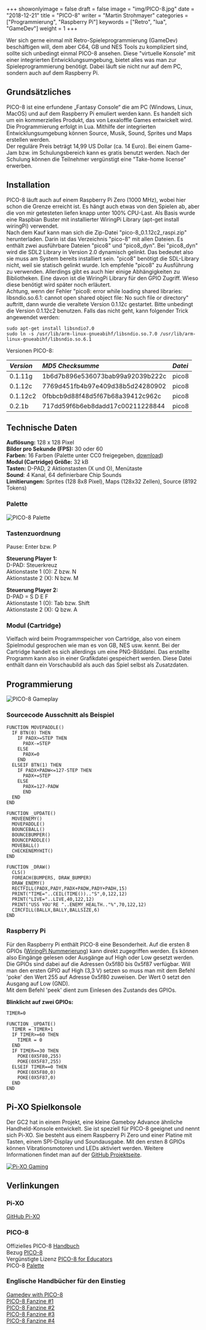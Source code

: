 ﻿+++
showonlyimage = false
draft = false
image = "img/PICO-8.jpg"
date = "2018-12-21"
title = "PICO-8"
writer = "Martin Strohmayer"
categories = ["Programmierung", "Raspberry Pi"]
keywords = ["Retro", "lua", "GameDev"]
weight = 1
+++


Wer sich gerne einmal mit Retro-Spieleprogrammierung (GameDev) beschäftigen will, dem aber C64, GB und NES Tools zu kompliziert sind, sollte sich unbedingt einmal PICO-8 ansehen. Diese "virtuelle Konsole" mit einer integrierten Entwicklungsumgebung, bietet alles was man zur Spieleprogrammierung benötigt. Dabei läuft sie nicht nur auf dem PC, sondern auch auf dem Raspberry Pi.
<!--more-->

## Grundsätzliches

PICO-8 ist eine erfundene „Fantasy Console“ die am PC (Windows, Linux, MacOS) und auf dem Raspberry Pi emuliert werden kann. Es handelt sich um ein kommerzielles Produkt, das von Lexaloffle Games entwickelt wird. Die Programmierung erfolgt in Lua. Mithilfe der integrierten Entwicklungsumgebung können Source, Musik, Sound, Sprites und Maps erstellen werden.  
Der reguläre Preis beträgt 14,99 US Dollar (ca. 14 Euro). Bei einem Game-Jam bzw. im Schulungsbereich kann es gratis benutzt werden. Nach der Schulung können die Teilnehmer vergünstigt eine "Take-home license" erwerben.  

## Installation

PICO-8 läuft auch auf einem Raspberry Pi Zero (1000 MHz), wobei hier schon die Grenze erreicht ist. Es hängt auch etwas von den Spielen ab, aber die von mir getesteten liefen knapp unter 100% CPU-Last. Als Basis wurde eine Raspbian Buster mit installierter WiringPi Library (apt-get install wiringPi) verwendet.  
Nach dem Kauf kann man sich die Zip-Datei "pico-8_0.1.12c2_raspi.zip" herunterladen. Darin ist das Verzeichnis "pico-8" mit allen Dateien. Es enthält zwei ausführbare Dateien "pico8" und "pico8_dyn". Bei "pico8_dyn" wird die SDL2 Library in Version 2.0 dynamisch gelinkt. Das bedeutet also sie muss am System bereits installiert sein. "pico8" benötigt die SDL-Library nicht, weil sie statisch gelinkt wurde. Ich empfehle "pico8" zu Ausführung zu verwenden. Allerdings gibt es auch hier einige Abhängigkeiten zu Bibliotheken. Eine davon ist die WiringPi Library für den GPIO Zugriff. Wieso diese benötigt wird später noch erläutert.  
Achtung, wenn der Fehler "pico8: error while loading shared libraries: libsndio.so.6.1: cannot open shared object file: No such file or directory" auftritt, dann wurde die veraltete Version 0.1.12c gestartet. Bitte unbedingt die Version 0.1.12c2 benutzen. Falls das nicht geht, kann folgender Trick angewendet werden:

```
sudo apt-get install libsndio7.0
sudo ln -s /usr/lib/arm-linux-gnueabihf/libsndio.so.7.0 /usr/lib/arm-linux-gnueabihf/libsndio.so.6.1
```

<!--
Version 0.1.11:
	/usr/lib/arm-linux-gnueabihf/libarmmem-${PLATFORM}.so => /usr/lib/arm-linux-gnueabihf/libarmmem-v6l.so (0xb6f72000)
	libm.so.6 => /lib/arm-linux-gnueabihf/libm.so.6 (0xb6ef0000)
	libdl.so.2 => /lib/arm-linux-gnueabihf/libdl.so.2 (0xb6edd000)
	libpthread.so.0 => /lib/arm-linux-gnueabihf/libpthread.so.0 (0xb6eb3000)
	librt.so.1 => /lib/arm-linux-gnueabihf/librt.so.1 (0xb6e9c000)
	libbcm_host.so => /opt/vc/lib/libbcm_host.so (0xb6e72000)
	libwiringPi.so => /lib/libwiringPi.so (0xb6e54000)
	libc.so.6 => /lib/arm-linux-gnueabihf/libc.so.6 (0xb6d06000)
	/lib/ld-linux-armhf.so.3 (0xb6f85000)
	libvchiq_arm.so => /opt/vc/lib/libvchiq_arm.so (0xb6cf0000)
	libvcos.so => /opt/vc/lib/libvcos.so (0xb6cd7000)
	libcrypt.so.1 => /lib/arm-linux-gnueabihf/libcrypt.so.1 (0xb6c97000)


Version 0.1.12c1:
	/usr/lib/arm-linux-gnueabihf/libarmmem-${PLATFORM}.so => /usr/lib/arm-linux-gnueabihf/libarmmem-v6l.so (0xb6f23000)
	libm.so.6 => /lib/arm-linux-gnueabihf/libm.so.6 (0xb6ea1000)
	libdl.so.2 => /lib/arm-linux-gnueabihf/libdl.so.2 (0xb6e8e000)
	libpthread.so.0 => /lib/arm-linux-gnueabihf/libpthread.so.0 (0xb6e64000)
	librt.so.1 => /lib/arm-linux-gnueabihf/librt.so.1 (0xb6e4d000)
	libbcm_host.so => /opt/vc/lib/libbcm_host.so (0xb6e23000)
	libwiringPi.so => /lib/libwiringPi.so (0xb6e05000)
	libsndio.so.6.1 => /lib/arm-linux-gnueabihf/libsndio.so.6.1 (0xb6de6000)
	libc.so.6 => /lib/arm-linux-gnueabihf/libc.so.6 (0xb6c98000)
	/lib/ld-linux-armhf.so.3 (0xb6f36000)
	libvchiq_arm.so => /opt/vc/lib/libvchiq_arm.so (0xb6c82000)
	libvcos.so => /opt/vc/lib/libvcos.so (0xb6c69000)
	libcrypt.so.1 => /lib/arm-linux-gnueabihf/libcrypt.so.1 (0xb6c29000)
	libasound.so.2 => /lib/arm-linux-gnueabihf/libasound.so.2 (0xb6b48000)
	libbsd.so.0 => /lib/arm-linux-gnueabihf/libbsd.so.0 (0xb6b20000)

Version 0.1.12c2:
	/usr/lib/arm-linux-gnueabihf/libarmmem-${PLATFORM}.so => /usr/lib/arm-linux-gnueabihf/libarmmem-v6l.so (0xb6f3b000)
	libm.so.6 => /lib/arm-linux-gnueabihf/libm.so.6 (0xb6eb9000)
	libdl.so.2 => /lib/arm-linux-gnueabihf/libdl.so.2 (0xb6ea6000)
	libpthread.so.0 => /lib/arm-linux-gnueabihf/libpthread.so.0 (0xb6e7c000)
	librt.so.1 => /lib/arm-linux-gnueabihf/librt.so.1 (0xb6e65000)
	libbcm_host.so => /opt/vc/lib/libbcm_host.so (0xb6e3b000)
	libwiringPi.so => /lib/libwiringPi.so (0xb6e1d000)
	libc.so.6 => /lib/arm-linux-gnueabihf/libc.so.6 (0xb6ccf000)
	/lib/ld-linux-armhf.so.3 (0xb6f4e000)
	libvchiq_arm.so => /opt/vc/lib/libvchiq_arm.so (0xb6cb9000)
	libvcos.so => /opt/vc/lib/libvcos.so (0xb6ca0000)
	libcrypt.so.1 => /lib/arm-linux-gnueabihf/libcrypt.so.1 (0xb6c60000)
-->

Versionen PICO-8:

| *Version* | *MD5 Checksumme*                 | *Datei* |
|:----------|:---------------------------------|:--------| 
| 0.1.11g   | 1b6d7b896e536073bab99a92039b222c | pico8   |
| 0.1.12c   | 7769d451fb4b97e409d38b5d24280902 | pico8   |
| 0.1.12c2  | 0fbbcb9d88f48d5f67b68a39412c962c | pico8   |
| 0.2.1b    | 717dd59f6b6eb8dadd17c00211228844 | pico8   |

## Technische Daten

**Auflösung:** 128 x 128 Pixel  
**Bilder pro Sekunde (FPS):** 30 oder 60  
**Farben:** 16 Farben (Palette unter CC0 freigegeben, [download](https://lospec.com/palette-list/pico-8))  
**Modul (Cartridge) Größe:** 32 kB  
**Tasten:** D-PAD, 2 Aktionstasten (X und O), Menütaste  
**Sound**: 4 Kanal, 64 definierbare Chip Sounds  
**Limitierungen:**  Sprites (128 8x8 Pixel), Maps (128x32 Zellen), Source (8192 Tokens)  

### Palette

![PICO-8 Palette](../../img/PICO-8-Palette.png)

### Tastenzuordnung

Pause: Enter bzw. P

**Steuerung Player 1:**  
D-PAD: Steuerkreuz  
Aktionstaste 1 (O): Z bzw. N  
Aktionstaste 2 (X): N bzw. M  

**Steuerung Player 2:**  
D-PAD = S D E F  
Aktionstaste 1 (O): Tab bzw. Shift  
Aktionstaste 2 (X): Q bzw. A  

### Modul (Cartridge)

Vielfach wird beim Programmspeicher von Cartridge, also von einem Spielmodul gesprochen wie man es von GB, NES usw. kennt. Bei der Cartridge handelt es sich allerdings um eine PNG-Bilddatei. Das erstellte Programm kann also in einer Grafikdatei gespeichert werden. Diese Datei enthält dann ein Vorschaubild als auch das Spiel selbst als Zusatzdaten.


## Programmierung  


![PICO-8 Gameplay](../../img/PICO-8-Gameplay.png)


### Sourcecode Ausschnitt als Beispiel

```
FUNCTION MOVEPADDLE()
  IF BTN(0) THEN
    IF PADX>=STEP THEN
      PADX-=STEP
    ELSE
      PADX=0
    END
  ELSEIF BTN(1) THEN
    IF PADX+PADW<=127-STEP THEN
      PADX+=STEP
    ELSE
      PADX=127-PADW
	  END
  END
END

FUNCTION _UPDATE()
  MOVEENEMY()
  MOVEPADDLE()
  BOUNCEBALL()
  BOUNCEBUMPER()
  BOUNCEPADDLE()
  MOVEBALL()
  CHECKENEMYHIT()
END

FUNCTION _DRAW()
  CLS()
  FOREACH(BUMPERS, DRAW_BUMPER)
  DRAW_ENEMY()
  RECTFILL(PADX,PADY,PADX+PADW,PADY+PADH,15)
  PRINT("TIME="..CEIL(TIME()).."S",0,122,12)
  PRINT("LIVE="..LIVE,40,122,12)
  PRINT("USS YOU'RE "..ENEMY_HEALTH.."%",70,122,12) 
  CIRCFILL(BALLX,BALLY,BALLSIZE,6)
END
```
### Raspberry Pi

Für den Raspberry Pi enthält PICO-8 eine Besonderheit. Auf die ersten 8 GPIOs ([WiringPi Nummerierung](http://wiringpi.com/pins/)) kann direkt zugegriffen werden. Es können also Eingänge gelesen oder Ausgänge auf High oder Low gesetzt werden. Die GPIOs sind dabei auf die Adressen 0x5f80 bis 0x5f87 verfügbar. Will man den ersten GPIO auf High (3,3 V) setzen so muss man mit dem Befehl 'poke' den Wert 255 auf Adresse 0x5f80 zuweisen. Der Wert 0 setzt den Ausgang auf Low (GND).  
Mit dem Befehl 'peek' dient zum Einlesen des Zustands des GPIOs.

**Blinklicht auf zwei GPIOs:**
```
TIMER=0

FUNCTION _UPDATE()
  TIMER = TIMER+1
  IF TIMER>=60 THEN
    TIMER = 0
  END
  IF TIMER==30 THEN
    POKE(0X5F80,255)
    POKE(0X5F87,255)
  ELSEIF TIMER==0 THEN
    POKE(0X5F80,0)
    POKE(0X5F87,0)
  END
END
```

## Pi-XO Spielkonsole

Der GC2 hat in einem Projekt, eine kleine Gameboy Advance ähnliche Handheld-Konsole entwickelt. Sie ist speziell für PICO-8 geeignet und nennt sich Pi-XO. Sie besteht aus einem Raspberry Pi Zero und einer Platine mit Tasten, einem SPI-Display und Soundausgabe. Mit den ersten 8 GPIOs können Vibrationsmotoren und LEDs aktiviert werden. Weitere Informationen findet man auf der [GitHub Projektseite](https://github.com/GrazerComputerClub/Pi-XO). 

[![Pi-XO Gaming](http://img.youtube.com/vi/vgGREFB0JgY/0.jpg)](https://www.youtube.com/watch?v=vgGREFB0JgY)


## Verlinkungen 

### Pi-XO

[GitHub Pi-XO](https://github.com/GrazerComputerClub/Pi-XO) 

### PICO-8

Offizielles PICO-8 [Handbuch](https://www.lexaloffle.com/pico8_manual.txt)  
Bezug [PICO-8](https://www.lexaloffle.com/pico-8.php?#getpico8)  
Vergünstigte Lizenz [PICO-8 for Educators](https://www.lexaloffle.com/pico-8.php?page=schools)  
PICO-8 [Palette](https://lospec.com/palette-list/pico-8)

### Englische Handbücher für den Einstieg

[Gamedev with PICO-8](https://mboffin.itch.io/gamedev-with-pico-8-issue1)  
[PICO-8 Fanzine #1](https://sectordub.itch.io/pico-8-fanzine-1)  
[PICO-8 Fanzine #2](https://sectordub.itch.io/pico-8-fanzine-2)  
[PICO-8 Fanzine #3](https://sectordub.itch.io/pico-8-fanzine-3)  
[PICO-8 Fanzine #4](https://sectordub.itch.io/pico-8-fanzine-4)

